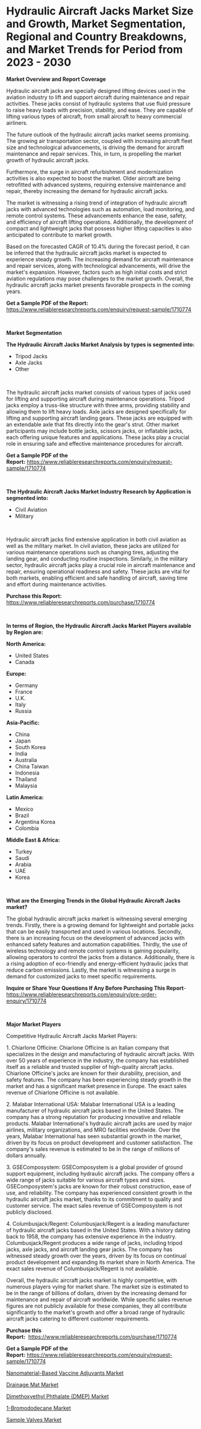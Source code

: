 <p><h1>Hydraulic Aircraft Jacks Market Size and Growth, Market Segmentation, Regional and Country Breakdowns, and Market Trends for Period from 2023 -  2030</h1></p><p><strong>Market Overview and Report Coverage</strong></p>
<p><p>Hydraulic aircraft jacks are specially designed lifting devices used in the aviation industry to lift and support aircraft during maintenance and repair activities. These jacks consist of hydraulic systems that use fluid pressure to raise heavy loads with precision, stability, and ease. They are capable of lifting various types of aircraft, from small aircraft to heavy commercial airliners.</p><p>The future outlook of the hydraulic aircraft jacks market seems promising. The growing air transportation sector, coupled with increasing aircraft fleet size and technological advancements, is driving the demand for aircraft maintenance and repair services. This, in turn, is propelling the market growth of hydraulic aircraft jacks.</p><p>Furthermore, the surge in aircraft refurbishment and modernization activities is also expected to boost the market. Older aircraft are being retrofitted with advanced systems, requiring extensive maintenance and repair, thereby increasing the demand for hydraulic aircraft jacks.</p><p>The market is witnessing a rising trend of integration of hydraulic aircraft jacks with advanced technologies such as automation, load monitoring, and remote control systems. These advancements enhance the ease, safety, and efficiency of aircraft lifting operations. Additionally, the development of compact and lightweight jacks that possess higher lifting capacities is also anticipated to contribute to market growth.</p><p>Based on the forecasted CAGR of 10.4% during the forecast period, it can be inferred that the hydraulic aircraft jacks market is expected to experience steady growth. The increasing demand for aircraft maintenance and repair services, along with technological advancements, will drive the market's expansion. However, factors such as high initial costs and strict aviation regulations may pose challenges to the market growth. Overall, the hydraulic aircraft jacks market presents favorable prospects in the coming years.</p></p>
<p><strong>Get a Sample PDF of the Report:</strong> <a href="https://www.reliableresearchreports.com/enquiry/request-sample/1710774">https://www.reliableresearchreports.com/enquiry/request-sample/1710774</a></p>
<p>&nbsp;</p>
<p><strong>Market Segmentation</strong></p>
<p><strong>The Hydraulic Aircraft Jacks Market Analysis by types is segmented into:</strong></p>
<p><ul><li>Tripod Jacks</li><li>Axle Jacks</li><li>Other</li></ul></p>
<p>&nbsp;</p>
<p><p>The hydraulic aircraft jacks market consists of various types of jacks used for lifting and supporting aircraft during maintenance operations. Tripod jacks employ a truss-like structure with three arms, providing stability and allowing them to lift heavy loads. Axle jacks are designed specifically for lifting and supporting aircraft landing gears. These jacks are equipped with an extendable axle that fits directly into the gear's strut. Other market participants may include bottle jacks, scissors jacks, or inflatable jacks, each offering unique features and applications. These jacks play a crucial role in ensuring safe and effective maintenance procedures for aircraft.</p></p>
<p><strong>Get a Sample PDF of the Report:</strong>&nbsp;<a href="https://www.reliableresearchreports.com/enquiry/request-sample/1710774">https://www.reliableresearchreports.com/enquiry/request-sample/1710774</a></p>
<p>&nbsp;</p>
<p><strong>The Hydraulic Aircraft Jacks Market Industry Research by Application is segmented into:</strong></p>
<p><ul><li>Civil Aviation</li><li>Military</li></ul></p>
<p>&nbsp;</p>
<p><p>Hydraulic aircraft jacks find extensive application in both civil aviation as well as the military market. In civil aviation, these jacks are utilized for various maintenance operations such as changing tires, adjusting the landing gear, and conducting routine inspections. Similarly, in the military sector, hydraulic aircraft jacks play a crucial role in aircraft maintenance and repair, ensuring operational readiness and safety. These jacks are vital for both markets, enabling efficient and safe handling of aircraft, saving time and effort during maintenance activities.</p></p>
<p><strong>Purchase this Report:</strong>&nbsp; <a href="https://www.reliableresearchreports.com/purchase/1710774">https://www.reliableresearchreports.com/purchase/1710774</a></p>
<p>&nbsp;</p>
<p><strong>In terms of Region, the Hydraulic Aircraft Jacks Market Players available by Region are:</strong></p>
<p>
    <p> <strong> North America: </strong>
        <ul>
            <li>United States</li>
            <li>Canada</li>
        </ul>
        </p> 
    <p> <strong> Europe: </strong>
        <ul>
            <li>Germany</li>
            <li>France</li>
            <li>U.K.</li>
            <li>Italy</li>
            <li>Russia</li>
        </ul>
        </p> 
    <p> <strong> Asia-Pacific: </strong>
        <ul>
            <li>China</li>
            <li>Japan</li>
            <li>South Korea</li>
            <li>India</li>
            <li>Australia</li>
            <li>China Taiwan</li>
            <li>Indonesia</li>
            <li>Thailand</li>
            <li>Malaysia</li>
        </ul>
        </p> 
    <p> <strong> Latin America: </strong>
        <ul>
            <li>Mexico</li>
            <li>Brazil</li>
            <li>Argentina Korea</li>
            <li>Colombia</li>
        </ul>
        </p> 
    <p> <strong> Middle East & Africa: </strong>
        <ul>
            <li>Turkey</li>
            <li>Saudi</li>
            <li>Arabia</li>
            <li>UAE</li>
            <li>Korea</li>
        </ul>
    </p>
    </p>
<p>&nbsp;</p>
<p><strong>What are the Emerging Trends in the Global Hydraulic Aircraft Jacks market?</strong></p>
<p><p>The global hydraulic aircraft jacks market is witnessing several emerging trends. Firstly, there is a growing demand for lightweight and portable jacks that can be easily transported and used in various locations. Secondly, there is an increasing focus on the development of advanced jacks with enhanced safety features and automation capabilities. Thirdly, the use of wireless technology and remote control systems is gaining popularity, allowing operators to control the jacks from a distance. Additionally, there is a rising adoption of eco-friendly and energy-efficient hydraulic jacks that reduce carbon emissions. Lastly, the market is witnessing a surge in demand for customized jacks to meet specific requirements.</p></p>
<p><strong>Inquire or Share Your Questions If Any Before Purchasing This Report</strong>- <a href="https://www.reliableresearchreports.com/enquiry/pre-order-enquiry/1710774">https://www.reliableresearchreports.com/enquiry/pre-order-enquiry/1710774</a></p>
<p>&nbsp;</p>
<p><strong>Major Market Players</strong></p>
<p><p>Competitive Hydraulic Aircraft Jacks Market Players:</p><p>1. Chiarlone Officine: Chiarlone Officine is an Italian company that specializes in the design and manufacturing of hydraulic aircraft jacks. With over 50 years of experience in the industry, the company has established itself as a reliable and trusted supplier of high-quality aircraft jacks. Chiarlone Officine's jacks are known for their durability, precision, and safety features. The company has been experiencing steady growth in the market and has a significant market presence in Europe. The exact sales revenue of Chiarlone Officine is not available.</p><p>2. Malabar International USA: Malabar International USA is a leading manufacturer of hydraulic aircraft jacks based in the United States. The company has a strong reputation for producing innovative and reliable products. Malabar International's hydraulic aircraft jacks are used by major airlines, military organizations, and MRO facilities worldwide. Over the years, Malabar International has seen substantial growth in the market, driven by its focus on product development and customer satisfaction. The company's sales revenue is estimated to be in the range of millions of dollars annually.</p><p>3. GSEComposystem: GSEComposystem is a global provider of ground support equipment, including hydraulic aircraft jacks. The company offers a wide range of jacks suitable for various aircraft types and sizes. GSEComposystem's jacks are known for their robust construction, ease of use, and reliability. The company has experienced consistent growth in the hydraulic aircraft jacks market, thanks to its commitment to quality and customer service. The exact sales revenue of GSEComposystem is not publicly disclosed.</p><p>4. Columbusjack/Regent: Columbusjack/Regent is a leading manufacturer of hydraulic aircraft jacks based in the United States. With a history dating back to 1958, the company has extensive experience in the industry. Columbusjack/Regent produces a wide range of jacks, including tripod jacks, axle jacks, and aircraft landing gear jacks. The company has witnessed steady growth over the years, driven by its focus on continual product development and expanding its market share in North America. The exact sales revenue of Columbusjack/Regent is not available.</p><p>Overall, the hydraulic aircraft jacks market is highly competitive, with numerous players vying for market share. The market size is estimated to be in the range of billions of dollars, driven by the increasing demand for maintenance and repair of aircraft worldwide. While specific sales revenue figures are not publicly available for these companies, they all contribute significantly to the market's growth and offer a broad range of hydraulic aircraft jacks catering to different customer requirements.</p></p>
<p><strong>Purchase this Report:</strong>&nbsp;&nbsp;<a href="https://www.reliableresearchreports.com/purchase/1710774">https://www.reliableresearchreports.com/purchase/1710774</a></p>
<p></p>
<p><strong>Get a Sample PDF of the Report:</strong>&nbsp;<a href="https://www.reliableresearchreports.com/enquiry/request-sample/1710774">https://www.reliableresearchreports.com/enquiry/request-sample/1710774</a></p>
<p><p><a href="https://medium.com/@alethaebert2013/nanomaterial-based-vaccine-adjuvants-market-size-cagr-trends-2024-2030-4f54067dbf94">Nanomaterial-Based Vaccine Adjuvants Market</a></p><p><a href="https://www.linkedin.com/pulse/drainage-mat-market-size-growth-forecast-from-2023-2030-afj5e/">Drainage Mat Market</a></p><p><a href="https://github.com/Chiragrp25/Market-Research-Report-List-1/blob/main/dimethoxyethyl-phthalate-dmep-market.md">Dimethoxyethyl Phthalate (DMEP) Market</a></p><p><a href="https://github.com/santosh758595/Market-Research-Report-List-1/blob/main/1-bromododecane-market.md">1-Bromododecane Market</a></p><p><a href="https://issuu.com/reportprime-2/docs/sample-valves-market-size-2030.pptx?fr=xKAE9_zU1NQ">Sample Valves Market</a></p></p>